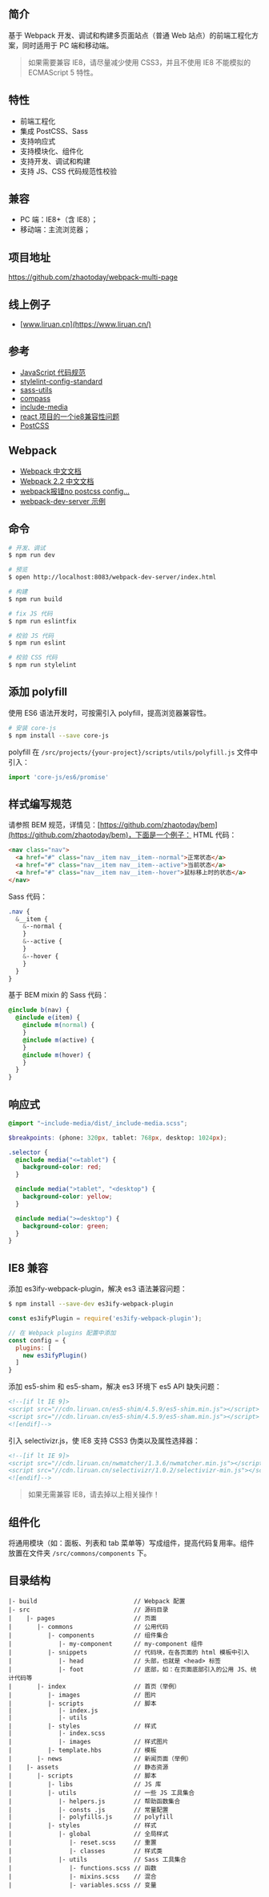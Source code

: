 ## 简介
基于 Webpack 开发、调试和构建多页面站点（普通 Web 站点）的前端工程化方案，同时适用于 PC 端和移动端。
> 如果需要兼容 IE8，请尽量减少使用 CSS3，并且不使用 IE8 不能模拟的 ECMAScript 5 特性。

## 特性
- 前端工程化
- 集成 PostCSS、Sass
- 支持响应式
- 支持模块化、组件化
- 支持开发、调试和构建
- 支持 JS、CSS 代码规范性校验

## 兼容
- PC 端：IE8+（含 IE8）；
- 移动端：主流浏览器；

## 项目地址
https://github.com/zhaotoday/webpack-multi-page

## 线上例子
- [www.liruan.cn](https://www.liruan.cn/)

## 参考
- [JavaScript 代码规范](https://github.com/feross/standard/blob/master/docs/README-zhcn.md)
- [stylelint-config-standard](https://github.com/stylelint/stylelint-config-standard)
- [sass-utils](https://github.com/zhaotoday/sass-utils)
- [compass](http://compass-style.org/)
- [include-media](https://github.com/eduardoboucas/include-media)
- [react 项目的一个ie8兼容性问题](http://www.aliued.com/?p=3240)
- [PostCSS](https://github.com/postcss/postcss/blob/master/README.cn.md)

## Webpack
- [Webpack 中文文档](https://www.webpackjs.com/concepts/)
- [Webpack 2.2 中文文档](http://www.css88.com/doc/webpack2/)
- [webpack报错no postcss config...](https://www.cnblogs.com/wang715100018066/p/7049981.html)
- [webpack-dev-server 示例](https://github.com/webpack/webpack-dev-server/blob/master/examples/api/simple/server.js)

## 命令
```bash
# 开发、调试
$ npm run dev

# 预览
$ open http://localhost:8083/webpack-dev-server/index.html

# 构建
$ npm run build

# fix JS 代码
$ npm run eslintfix

# 校验 JS 代码
$ npm run eslint

# 校验 CSS 代码
$ npm run stylelint
```

## 添加 polyfill
使用 ES6 语法开发时，可按需引入 polyfill，提高浏览器兼容性。
```bash
# 安装 core-js
$ npm install --save core-js
```
polyfill 在 `/src/projects/{your-project}/scripts/utils/polyfill.js` 文件中引入：
```js
import 'core-js/es6/promise'
```

## 样式编写规范
请参照 BEM 规范，详情见：[https://github.com/zhaotoday/bem](https://github.com/zhaotoday/bem)，下面是一个例子：
HTML 代码：
```html
<nav class="nav">
  <a href="#" class="nav__item nav__item--normal">正常状态</a>
  <a href="#" class="nav__item nav__item--active">当前状态</a>
  <a href="#" class="nav__item nav__item--hover">鼠标移上时的状态</a>
</nav>
```
Sass 代码：
```scss
.nav {
  &__item {
    &--normal {
    }
    &--active {
    }
    &--hover {
    }
  }
}
```
基于 BEM mixin 的 Sass 代码：
```scss
@include b(nav) {
  @include e(item) {
    @include m(normal) {
    }
    @include m(active) {
    }
    @include m(hover) {
    }
  }
}
```

## 响应式
```scss
@import "~include-media/dist/_include-media.scss";

$breakpoints: (phone: 320px, tablet: 768px, desktop: 1024px);

.selector {
  @include media("<=tablet") {
    background-color: red;
  }

  @include media(">tablet", "<desktop") {
    background-color: yellow;
  }

  @include media(">=desktop") {
    background-color: green;
  }
}
```

## IE8 兼容
添加 es3ify-webpack-plugin，解决 es3 语法兼容问题：
```bash
$ npm install --save-dev es3ify-webpack-plugin
```
```js
const es3ifyPlugin = require('es3ify-webpack-plugin');

// 在 Webpack plugins 配置中添加
const config = {
  plugins: [
    new es3ifyPlugin()
  ]
}
```
添加 es5-shim 和 es5-sham，解决 es3 环境下 es5 API 缺失问题：
```html
<!--[if lt IE 9]>
<script src="//cdn.liruan.cn/es5-shim/4.5.9/es5-shim.min.js"></script>
<script src="//cdn.liruan.cn/es5-shim/4.5.9/es5-sham.min.js"></script>
<![endif]-->
```
引入 selectivizr.js，使 IE8 支持 CSS3 伪类以及属性选择器：
```html
<!--[if lt IE 9]>
<script src="//cdn.liruan.cn/nwmatcher/1.3.6/nwmatcher.min.js"></script>
<script src="//cdn.liruan.cn/selectivizr/1.0.2/selectivizr-min.js"></script>
<![endif]-->
```
> 如果无需兼容 IE8，请去掉以上相关操作！

## 组件化
将通用模块（如：面板、列表和 tab 菜单等）写成组件，提高代码复用率。组件放置在文件夹 `/src/commons/components` 下。

## 目录结构
```
|- build                           // Webpack 配置
|- src                             // 源码目录
|    |- pages                      // 页面
|       |- commons                 // 公用代码
|          |- components           // 组件集合
|             |- my-component      // my-component 组件
|          |- snippets             // 代码块，在各页面的 html 模板中引入
|             |- head              // 头部，也就是 <head> 标签
|             |- foot              // 底部，如：在页面底部引入的公用 JS、统计代码等
|       |- index                   // 首页（举例）
|          |- images               // 图片
|          |- scripts              // 脚本
|             |- index.js
|             |- utils
|          |- styles               // 样式
|             |- index.scss
|             |- images            // 样式图片
|          |- template.hbs         // 模板
|       |- news                    // 新闻页面（举例）
|    |- assets                     // 静态资源
|       |- scripts                 // 脚本
|          |- libs                 // JS 库
|          |- utils                // 一些 JS 工具集合
|             |- helpers.js        // 帮助函数集合
|             |- consts .js        // 常量配置
|             |- polyfills.js      // polyfill
|          |- styles               // 样式
|             |- global            // 全局样式
|                |- reset.scss     // 重置
|                |- classes        // 样式类
|             |- utils             // Sass 工具集合
|                |- functions.scss // 函数
|                |- mixins.scss    // 混合
|                |- variables.scss // 变量
```

